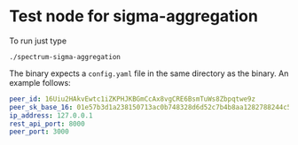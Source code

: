 # Test node for sigma-aggregation

To run just type
```
./spectrum-sigma-aggregation
```

The binary expects a `config.yaml` file in the same directory as the binary. An example follows:
```yaml
peer_id: 16Uiu2HAkvEwtc1iZKPHJKBGmCcAx8vgCRE6BsmTuWs8Zbpqtwe9z
peer_sk_base_16: 01e57b3d1a238150713ac0b748328d6d52c7b4b8aa1282788244c55b7bbbce59
ip_address: 127.0.0.1
rest_api_port: 8000
peer_port: 3000
```